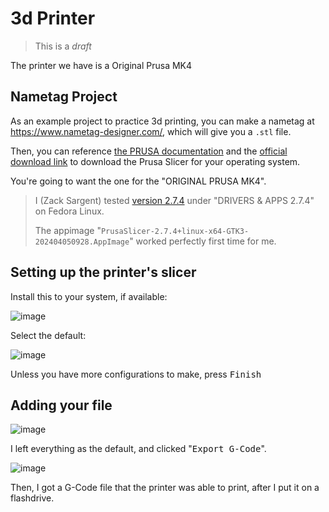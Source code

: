 # 3d Printer

> This is a _draft_

The printer we have is a Original Prusa MK4

## Nametag Project
As an example project to practice 3d printing, you can make a nametag at <https://www.nametag-designer.com/>, which will give you a `.stl` file.

Then, you can reference [the PRUSA documentation](https://help.prusa3d.com/article/download-prusaslicer_2220) and the [official download link](https://help.prusa3d.com/downloads) to download the Prusa Slicer for your operating system.

You're going to want the one for the "ORIGINAL PRUSA MK4".

> I (Zack Sargent) tested [version 2.7.4](https://cdn.prusa3d.com/downloads/drivers/prusa3d_linux_2_7_4.zip) under "DRIVERS & APPS 2.7.4" on Fedora Linux.
> 
> The appimage "`PrusaSlicer-2.7.4+linux-x64-GTK3-202404050928.AppImage`" worked perfectly first time for me.

## Setting up the printer's slicer

Install this to your system, if available:

![image](https://github.com/Norse-IoT/Wiki/assets/46602241/5f5960ee-d733-4245-95bf-3364ac3cac50)

Select the default:

![image](https://github.com/Norse-IoT/Wiki/assets/46602241/90363c15-7eb3-4bcb-b6b4-321ae9f539ca)

Unless you have more configurations to make, press <kbd> Finish </kbd>

## Adding your file

![image](https://github.com/Norse-IoT/Wiki/assets/46602241/df7ca3b0-18fb-4737-af23-6d8879d54a5e)

I left everything as the default, and clicked "<kbd>Export G-Code</kbd>".

![image](https://github.com/Norse-IoT/Wiki/assets/46602241/c1bea819-9f19-4908-906d-90eb0c926cc3)


Then, I got a G-Code file that the printer was able to print, after I put it on a flashdrive.
